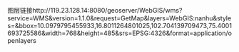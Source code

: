 图层链接http://119.23.128.14:8080/geoserver/WebGIS/wms?service=WMS&version=1.1.0&request=GetMap&layers=WebGIS:nanhu&styles=&bbox=10.0979795455933,16.8011264801025,102.704139709473,75.4001693725586&width=768&height=485&srs=EPSG:4326&format=application/openlayers
